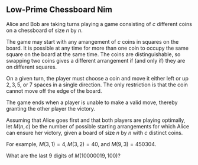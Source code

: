 ## Low-Prime Chessboard Nim

Alice and Bob are taking turns playing a game consisting of $c$ different coins on a chessboard of size $n$ by $n$.

The game may start with any arrangement of  $c$  coins in squares on the board. It is possible at any time for more than one coin to occupy the same square on the board at the same time. The coins are distinguishable, so swapping two coins gives a different arrangement if (and only if) they are on different squares.

On a given turn, the player must choose a coin and move it either left or up  $2,  3,  5$, or  $7$  spaces in a single direction. The only restriction is that the coin cannot move off the edge of the board.

The game ends when a player is unable to make a valid move, thereby granting the other player the victory.

Assuming that Alice goes first and that both players are playing optimally, let  $M(n,c)$  be the number of possible starting arrangements for which Alice can ensure her victory, given a board of size  $n$  by  $n$  with  $c$  distinct coins.

For example,  $M(3,1)=4,  M(3,2)=40$, and  $M(9,3)=450304$.

What are the last  $9$  digits of  $M(10000019,100)$?
